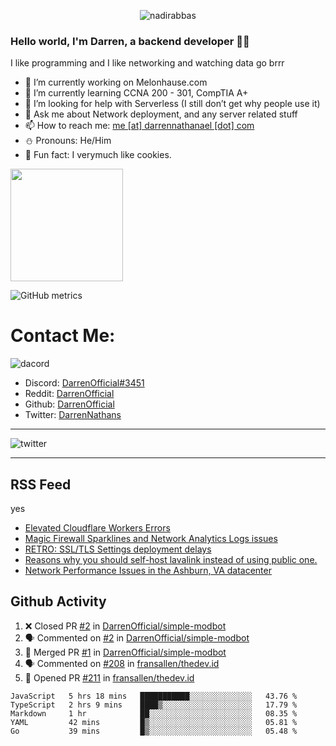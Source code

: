 <p align="center"> <img src="https://komarev.com/ghpvc/?username=DarrenOfficial&label=Profile%20views&color=0e75b6&style=flat" alt="nadirabbas" /> </p>

### Hello world, I'm Darren, a backend developer 👨‍💻
I like programming and I like networking and watching data go brrr



- 🔭 I’m currently working on Melonhause.com 
- 🌴 I’m currently learning CCNA 200 - 301, CompTIA A+ 
- 🤔 I’m looking for help with Serverless (I still don’t get why people use it) 
- 💬 Ask me about Network deployment, and any server related stuff 
- 📫 How to reach me: [me [at] darrennathanael [dot] com](mailto:me@darrennathanael.com) 
- ⛄️ Pronouns: He/Him 
- 🍪 Fun fact: I verymuch like cookies. 



<img float="center" height="180em" src="https://github-readme-stats.vercel.app/api?hide_border=true&username=DarrenOfficial&show_icons=true&count_private=true&bg_color=00000000&title_color=7F7F7F&icon_color=7F7F7F&text_color=7F7F7F" />


![GitHub metrics](https://metrics.lecoq.io/DarrenOfficial)  


# Contact Me:

![dacord](https://discord.c99.nl/widget/theme-1/508296903960821771.png)

- Discord: [DarrenOfficial#3451](https://discord.com/users/508296903960821771)
- Reddit: [DarrenOfficial](https://reddit.com/u/DarrenOfficiallol)
- Github: [DarrenOfficial](https://github.com/DarrenOfficial)
- Twitter: [DarrenNathans](https://twitter.com/DarrenNathans)


---

<img alt="twitter" src="https://github-readme-twitter.gazf.vercel.app/api?id=DarrenNathans&layout=wide" />


---

## RSS Feed
yes
<!-- BLOG-POST-LIST:START -->
- [Elevated Cloudflare Workers Errors](https://www.cloudflarestatus.com/incidents/jz1bglz4dfms)
- [Magic Firewall Sparklines and Network Analytics Logs issues](https://www.cloudflarestatus.com/incidents/6zclz0q53pz9)
- [RETRO: SSL/TLS Settings deployment delays](https://www.cloudflarestatus.com/incidents/y6kbxlztl506)
- [Reasons why you should self-host lavalink instead of using public one.](https://darrennathanael.com/community/threads/reasons-why-you-should-self-host-lavalink-instead-of-using-public-one.5/)
- [Network Performance Issues in the Ashburn, VA datacenter](https://www.cloudflarestatus.com/incidents/bw6g14w5b01f)
<!-- BLOG-POST-LIST:END -->


## Github Activity
<!--START_SECTION:activity-->
1. ❌ Closed PR [#2](https://github.com/DarrenOfficial/simple-modbot/pull/2) in [DarrenOfficial/simple-modbot](https://github.com/DarrenOfficial/simple-modbot)
2. 🗣 Commented on [#2](https://github.com/DarrenOfficial/simple-modbot/issues/2) in [DarrenOfficial/simple-modbot](https://github.com/DarrenOfficial/simple-modbot)
3. 🎉 Merged PR [#1](https://github.com/DarrenOfficial/simple-modbot/pull/1) in [DarrenOfficial/simple-modbot](https://github.com/DarrenOfficial/simple-modbot)
4. 🗣 Commented on [#208](https://github.com/fransallen/thedev.id/issues/208) in [fransallen/thedev.id](https://github.com/fransallen/thedev.id)
5. 💪 Opened PR [#211](https://github.com/fransallen/thedev.id/pull/211) in [fransallen/thedev.id](https://github.com/fransallen/thedev.id)
<!--END_SECTION:activity-->


<!--START_SECTION:waka-->
```text
JavaScript   5 hrs 18 mins   ███████████░░░░░░░░░░░░░░   43.76 % 
TypeScript   2 hrs 9 mins    ████▒░░░░░░░░░░░░░░░░░░░░   17.79 % 
Markdown     1 hr            ██░░░░░░░░░░░░░░░░░░░░░░░   08.35 % 
YAML         42 mins         █▒░░░░░░░░░░░░░░░░░░░░░░░   05.81 % 
Go           39 mins         █▒░░░░░░░░░░░░░░░░░░░░░░░   05.48 % 
```
<!--END_SECTION:waka-->

